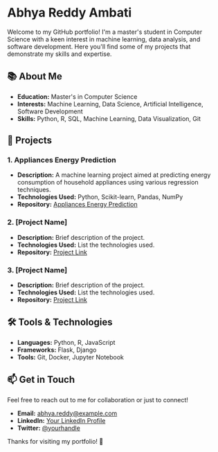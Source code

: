 # Abhya Reddy Ambati

Welcome to my GitHub portfolio! I'm a master's student in Computer Science with a keen interest in machine learning, data analysis, and software development. Here you'll find some of my projects that demonstrate my skills and expertise.

## 📚 About Me

- **Education:** Master's in Computer Science
- **Interests:** Machine Learning, Data Science, Artificial Intelligence, Software Development
- **Skills:** Python, R, SQL, Machine Learning, Data Visualization, Git

## 🌟 Projects

### 1. Appliances Energy Prediction
- **Description:** A machine learning project aimed at predicting energy consumption of household appliances using various regression techniques.
- **Technologies Used:** Python, Scikit-learn, Pandas, NumPy
- **Repository:** [Appliances Energy Prediction](https://github.com/yourusername/appliances-energy-prediction)

### 2. [Project Name]
- **Description:** Brief description of the project.
- **Technologies Used:** List the technologies used.
- **Repository:** [Project Link](https://github.com/yourusername/project-repo)

### 3. [Project Name]
- **Description:** Brief description of the project.
- **Technologies Used:** List the technologies used.
- **Repository:** [Project Link](https://github.com/yourusername/project-repo)

## 🛠️ Tools & Technologies
- **Languages:** Python, R, JavaScript
- **Frameworks:** Flask, Django
- **Tools:** Git, Docker, Jupyter Notebook

## 📫 Get in Touch

Feel free to reach out to me for collaboration or just to connect!

- **Email:** abhya.reddy@example.com
- **LinkedIn:** [Your LinkedIn Profile](https://www.linkedin.com/in/yourprofile)
- **Twitter:** [@yourhandle](https://twitter.com/yourhandle)

Thanks for visiting my portfolio! 🎉

